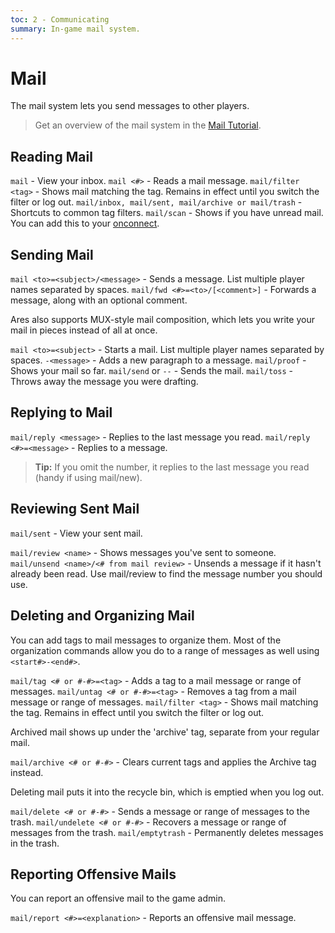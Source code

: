 ```yaml
---
toc: 2 - Communicating
summary: In-game mail system.
---
```

# Mail

The mail system lets you send messages to other players.

> Get an overview of the mail system in the [Mail Tutorial](/help/mail_tutorial).

## Reading Mail

`mail` - View your inbox.
`mail <#>` - Reads a mail message.
`mail/filter <tag>` - Shows mail matching the tag.  Remains in effect until you switch the filter or log out.
`mail/inbox, mail/sent, mail/archive or mail/trash` - Shortcuts to common tag filters.
`mail/scan` - Shows if you have unread mail. You can add this to your [onconnect](/help/onconnect).

## Sending Mail

`mail <to>=<subject>/<message>` - Sends a message.  List multiple player names separated by spaces.
`mail/fwd <#>=<to>/[<comment>]` - Forwards a message, along with an optional comment.

Ares also supports MUX-style mail composition, which lets you write your mail in pieces instead of all at once.

`mail <to>=<subject>` - Starts a mail.   List multiple player names separated by spaces.
`-<message>` - Adds a new paragraph to a message.
`mail/proof` - Shows your mail so far.
`mail/send` or `--` - Sends the mail.
`mail/toss` - Throws away the message you were drafting.

## Replying to Mail

`mail/reply <message>` - Replies to the last message you read.
`mail/reply <#>=<message>` - Replies to a message.

> **Tip:** If you omit the number, it replies to the last message you read (handy if using mail/new).

## Reviewing Sent Mail

`mail/sent` - View your sent mail.

`mail/review <name>` - Shows messages you've sent to someone.
`mail/unsend <name>/<# from mail review>` - Unsends a message if it hasn't already been read.  Use mail/review to find the message number you should use.

## Deleting and Organizing Mail

You can add tags to mail messages to organize them. Most of the organization commands allow you do to a range of messages as well using `<start#>-<end#>`.

`mail/tag <# or #-#>=<tag>` - Adds a tag to a mail message or range of messages.
`mail/untag <# or #-#>=<tag>` - Removes a tag from a mail message or range of messages.
`mail/filter <tag>` - Shows mail matching the tag.  Remains in effect until you switch the filter or log out.

Archived mail shows up under the 'archive' tag, separate from your regular mail.

`mail/archive <# or #-#>` - Clears current tags and applies the Archive tag instead.

Deleting mail puts it into the recycle bin, which is emptied when you log out.

`mail/delete <# or #-#>` - Sends a message or range of messages to the trash.
`mail/undelete <# or #-#>` - Recovers a message or range of messages from the trash.
`mail/emptytrash` - Permanently deletes messages in the trash.

## Reporting Offensive Mails

You can report an offensive mail to the game admin.

`mail/report <#>=<explanation>` - Reports an offensive mail message.
